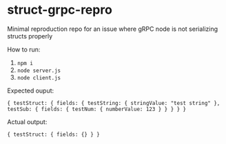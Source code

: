 # struct-grpc-repro

Minimal reproduction repo for an issue where gRPC node is not serializing structs properly

How to run:

1. `npm i`
2. `node server.js`
3. `node client.js`

Expected ouput:

```
{ testStruct: { fields: { testString: { stringValue: "test string" }, testSub: { fields: { testNum: { numberValue: 123 } } } } }
```

Actual output:

```
{ testStruct: { fields: {} } }
```
